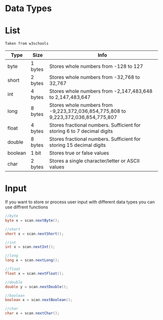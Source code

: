 # Data Types

# List
```Taken from w3schools```

|Type|Size|Info|
-----|----|----
|byte|1 bytes | Stores whole numbers from -128 to 127 |
|short| 2 bytes | Stores whole numbers from -32,768 to 32,767 |
|int| 4 bytes | Stores whole numbers from -2,147,483,648 to 2,147,483,647 |
|long | 8 bytes | Stores whole numbers from -9,223,372,036,854,775,808 to 9,223,372,036,854,775,807 |
|float | 4 bytes | Stores fractional numbers. Sufficient for storing 6 to 7 decimal digits |
|double | 8 bytes | Stores fractional numbers. Sufficient for storing 15 decimal digits |
|boolean | 1 bit | Stores true or false values |
|char | 2 bytes | Stores a single character/letter or ASCII values |

# Input

If you want to store or process user input with different data types you can use diffrent functions

```java 
//byte
byte x = scan.nextByte();

//short
short x = scan.nextShort();

//int 
int x = scan.nextInt();

//long
long x = scan.nextLong();

//float
float x = scan.nextFloat();

//double
double y = scan.nextDouble();

//boolean
boolean x = scan.nextBoolean();

//char
char x = scan.nextChar();
```



